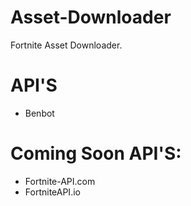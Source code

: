 # Asset-Downloader
Fortnite Asset Downloader.

# API'S
- Benbot

# Coming Soon API'S:
- Fortnite-API.com
- FortniteAPI.io
